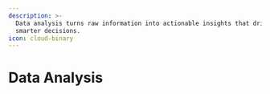 ```yaml
---
description: >-
  Data analysis turns raw information into actionable insights that drive
  smarter decisions.
icon: cloud-binary
---
```


# Data Analysis

